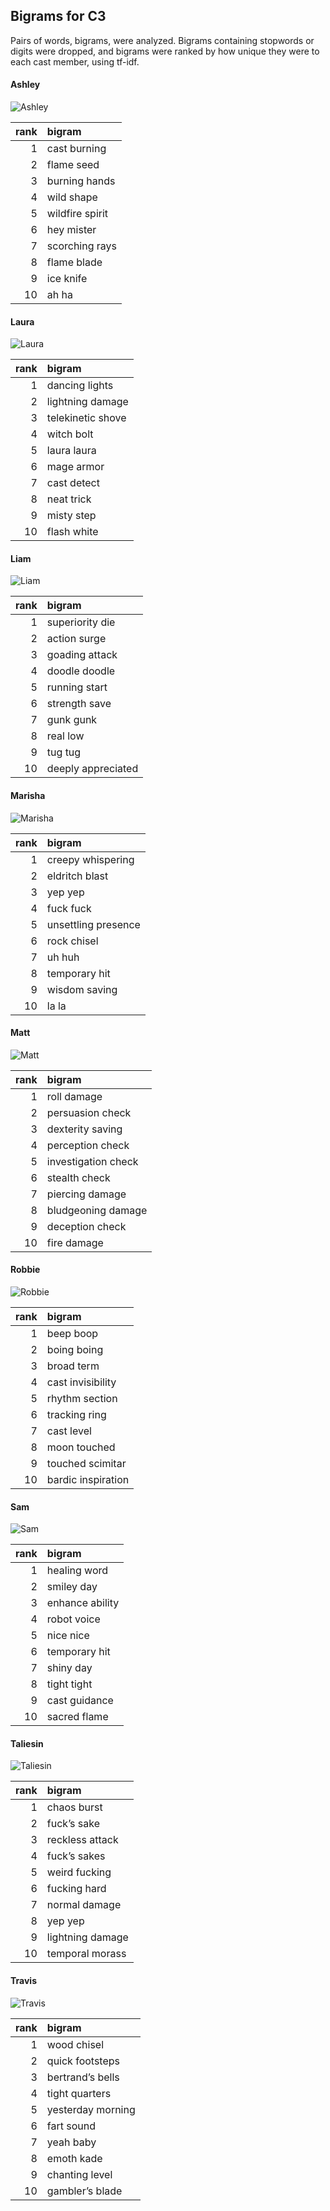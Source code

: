 
## Bigrams for C3

Pairs of words, bigrams, were analyzed. Bigrams containing stopwords or
digits were dropped, and bigrams were ranked by how unique they were to
each cast member, using tf-idf.

#### Ashley

![Ashley](../plots/bigramClouds/C3/C3ASHLEY.png)

| rank | bigram          |
| ---: | :-------------- |
|    1 | cast burning    |
|    2 | flame seed      |
|    3 | burning hands   |
|    4 | wild shape      |
|    5 | wildfire spirit |
|    6 | hey mister      |
|    7 | scorching rays  |
|    8 | flame blade     |
|    9 | ice knife       |
|   10 | ah ha           |

#### Laura

![Laura](../plots/bigramClouds/C3/C3LAURA.png)

| rank | bigram            |
| ---: | :---------------- |
|    1 | dancing lights    |
|    2 | lightning damage  |
|    3 | telekinetic shove |
|    4 | witch bolt        |
|    5 | laura laura       |
|    6 | mage armor        |
|    7 | cast detect       |
|    8 | neat trick        |
|    9 | misty step        |
|   10 | flash white       |

#### Liam

![Liam](../plots/bigramClouds/C3/C3LIAM.png)

| rank | bigram             |
| ---: | :----------------- |
|    1 | superiority die    |
|    2 | action surge       |
|    3 | goading attack     |
|    4 | doodle doodle      |
|    5 | running start      |
|    6 | strength save      |
|    7 | gunk gunk          |
|    8 | real low           |
|    9 | tug tug            |
|   10 | deeply appreciated |

#### Marisha

![Marisha](../plots/bigramClouds/C3/C3MARISHA.png)

| rank | bigram              |
| ---: | :------------------ |
|    1 | creepy whispering   |
|    2 | eldritch blast      |
|    3 | yep yep             |
|    4 | fuck fuck           |
|    5 | unsettling presence |
|    6 | rock chisel         |
|    7 | uh huh              |
|    8 | temporary hit       |
|    9 | wisdom saving       |
|   10 | la la               |

#### Matt

![Matt](../plots/bigramClouds/C3/C3MATT.png)

| rank | bigram              |
| ---: | :------------------ |
|    1 | roll damage         |
|    2 | persuasion check    |
|    3 | dexterity saving    |
|    4 | perception check    |
|    5 | investigation check |
|    6 | stealth check       |
|    7 | piercing damage     |
|    8 | bludgeoning damage  |
|    9 | deception check     |
|   10 | fire damage         |

#### Robbie

![Robbie](../plots/bigramClouds/C3/C3ROBBIE.png)

| rank | bigram             |
| ---: | :----------------- |
|    1 | beep boop          |
|    2 | boing boing        |
|    3 | broad term         |
|    4 | cast invisibility  |
|    5 | rhythm section     |
|    6 | tracking ring      |
|    7 | cast level         |
|    8 | moon touched       |
|    9 | touched scimitar   |
|   10 | bardic inspiration |

#### Sam

![Sam](../plots/bigramClouds/C3/C3SAM.png)

| rank | bigram          |
| ---: | :-------------- |
|    1 | healing word    |
|    2 | smiley day      |
|    3 | enhance ability |
|    4 | robot voice     |
|    5 | nice nice       |
|    6 | temporary hit   |
|    7 | shiny day       |
|    8 | tight tight     |
|    9 | cast guidance   |
|   10 | sacred flame    |

#### Taliesin

![Taliesin](../plots/bigramClouds/C3/C3TALIESIN.png)

| rank | bigram           |
| ---: | :--------------- |
|    1 | chaos burst      |
|    2 | fuck’s sake      |
|    3 | reckless attack  |
|    4 | fuck’s sakes     |
|    5 | weird fucking    |
|    6 | fucking hard     |
|    7 | normal damage    |
|    8 | yep yep          |
|    9 | lightning damage |
|   10 | temporal morass  |

#### Travis

![Travis](../plots/bigramClouds/C3/C3TRAVIS.png)

| rank | bigram            |
| ---: | :---------------- |
|    1 | wood chisel       |
|    2 | quick footsteps   |
|    3 | bertrand’s bells  |
|    4 | tight quarters    |
|    5 | yesterday morning |
|    6 | fart sound        |
|    7 | yeah baby         |
|    8 | emoth kade        |
|    9 | chanting level    |
|   10 | gambler’s blade   |

